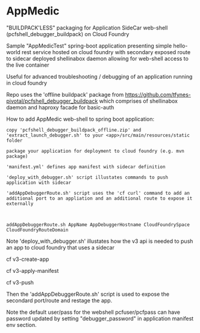 # AppMedic

"BUILDPACK'LESS" packaging for Application SideCar web-shell (pcfshell_debugger_buildpack) on Cloud Foundry

Sample "AppMedicTest" spring-boot application presenting simple hello-world rest service hosted on cloud foundry with secondary exposed route to sidecar deployed shellinabox daemon allowing for web-shell access to the live container

Useful for advanced troubleshooting / debugging of an application running in cloud foundry

Repo uses the 'offline buildpack' package from https://github.com/tfynes-pivotal/pcfshell_debugger_buildpack
which comprises of shellinabox daemon and haproxy facade for basic-auth


How to add AppMedic web-shell to spring boot application:

	copy 'pcfshell_debugger_buildpack_offline.zip' and 'extract_launch_debugger.sh' to your <app>/src/main/resources/static folder

	package your application for deployment to cloud foundry (e.g. mvn package)

	'manifest.yml' defines app manifest with sidecar definition

	'deploy_with_debugger.sh' script illustates commands to push application with sidecar

	'addAppDebuggerRoute.sh' script uses the 'cf curl' command to add an additional port to an appliation and an additional route to expose it externally


	
	addAppDebuggerRoute.sh AppName AppDebuggerHostname CloudFoundrySpace CloudFoundryRouteDomain



Note 'deploy_with_debugger.sh' illustates how the v3 api is needed to push an app to cloud foundry that uses a sidecar

cf v3-create-app

cf v3-apply-manifest

cf v3-push


Then the 'addAppDebuggerRoute.sh' script is used to expose the secondard port/route and restage the app.

Note the default user/pass for the webshell pcfuser/pcfpass can have password updated by setting "debugger_password" in application manifest env section.

